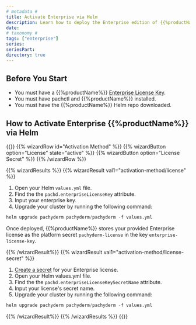 ```yaml
---
# metadata # 
title: Activate Enterprise via Helm
description: Learn how to deploy the Enterprise edition of {{%productName%}} using Helm.
date: 
# taxonomy #
tags: ["enterprise"]
series:
seriesPart:
directory: true 
---
```


## Before You Start 

- You must have a {{%productName%}} [Enterprise License Key](https://www.pachyderm.com/trial/).
- You must have pachctl and {{%productName%}} installed. 
- You must have the {{%productName%}} Helm repo downloaded.

## How to Activate Enterprise {{%productName%}} via Helm

{{<stack type="wizard">}}
{{% wizardRow id="Activation Method" %}}
{{% wizardButton  option="License" state="active" %}}
{{% wizardButton  option="License Secret" %}}
{{% /wizardRow %}}

{{% wizardResults %}}
{{% wizardResult val1="activation-method/license" %}}
1. Open your Helm `values.yml` file. 
2. Find the the `pachd.enterpriseLicenseKey` attribute.
3. Input your enterprise key.
4. Upgrade your cluster by running the following command:
```s
helm upgrade pachyderm pachyderm/pachyderm -f values.yml
```
Once deployed, {{%productName%}} stores your provided Enterprise license as the platform secret `pachyderm-license` in the key `enterprise-license-key`.

{{% /wizardResult%}}
{{% wizardResult val1="activation-method/license-secret" %}}
1. [Create a secret](../../how-tos/advanced-data-operations/secrets/#create-and-manage-secrets-in-pachyderm) for your Enterprise license.
2. Open your Helm values.yml file. 
3. Find the the `pachd.enterpriseLicenseKeySecretName` attribute.
4. Input your license's secret name.
5. Upgrade your cluster by running the following command:
```s
helm upgrade pachyderm pachyderm/pachyderm -f values.yml
```
{{% /wizardResult%}}
{{% /wizardResults %}}
{{</stack>}}
